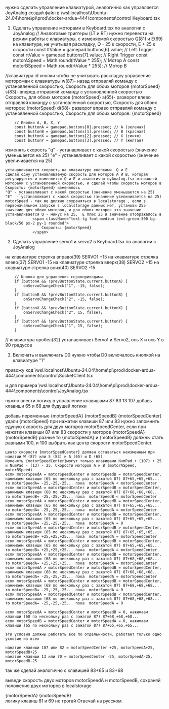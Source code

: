 нужно сделать управление клавиатурой, аналогично как управляется JoyAnalog создай файл в
\\wsl.localhost\Ubuntu-24.04\home\pi\prod\docker-ardua-444\components\control Keyboard.tsx

1. Сделать управление моторами в Keyboard.tsx по аналогии с JoyAnalog
        // Аналоговые триггеры (LT и RT) нужно перевести на режим работы с клавиатуры, с изменяемой скоростью Q(81) и E(69) на клавитуре, не учитывая раскладку, Q - 25 к скорости, E + 25 к скорости
        const ltValue = gamepad.buttons[6].value; // Left Trigger
        const rtValue = gamepad.buttons[7].value; // Right Trigger
        const motorASpeed = Math.round(ltValue * 255); // Мотор A
        const motorBSpeed = Math.round(rtValue * 255); // Мотор B

//клавиатура id кнопки чтобы не учитывать раскладку управление моторомаи с клавиатуры
w(87)- назад  отправляй команду с установленной скоростью,  Скорость для обоих моторов {motorSpeed}
s(83)- вперед отправляй команду с установленной скоростью  Скорость, для обоих моторов {motorSpeed}
a(65)- разворот влево отправляй команду с установленной скоростью,  Скорость для обоих моторов: {motorSpeed}
d(68)- разворот вправо отправляй команду с установленной скоростью,  Скорость для обоих моторов: {motorSpeed}

        // Кнопки A, B, X, Y
        const buttonA = gamepad.buttons[0].pressed; // A (зеленая)
        const buttonB = gamepad.buttons[1].pressed; // B (красная)
        const buttonX = gamepad.buttons[2].pressed; // X (синяя)
        const buttonY = gamepad.buttons[3].pressed; // Y (желтая)


изменять скорость
"q" - устанавливает с какой скоростью (значение уменьшается на 25) 
"e"  - устанавливает с какой скоростью (значение увеличивается на 25) 
```
устанавливается скорость на клавиатуре кнопками  Q и E 
сделай одну устанавливаемую скорость для моторов A И B, которая регулируется и изменяется Q и E и аналогично oyAnalog.tsx отправляй моторами с установленной скоростью, и сделай чтобы скорость моторов в Скорость: {motorSpeed} изменялось
"Q" - устанавливает с какой скоростью (значение уменьшается на 25) 
"E"  - устанавливает с какой скоростью (значение увеличивается на 25) 
motorSpeed - так же должно сохраняться в localstorage , если в первоначальном запуске в localstorage данных нет, установи 255 значение для обоих моторов, и для обоих моторов это значение устанавливается Q - минус на 25,  E плюс 25 и значение отображалось в 
            <span className="text-lg font-medium text-green-300 bg-black/50 px-2 py-1 rounded">
                Скорость: {motorSpeed}
            </span>
```

2. Сделать управление servo1 и servo2 в Keyboard.tsx по аналогии с JoyAnalog

на клавиатуре стрелка вправо(39) SERVO1 +15
на клавиатуре стрелка влево(37) SERVO1  -15
на клавиатуре стрелка вверх(38) SERVO2  +15
на клавиатуре стрелка вниз(40) SERVO2  -15

        // Кнопки для управления сервоприводами
        if (buttonA && !prevButtonState.current.buttonA) {
            onServoChangeCheck("1", -15, false);
        }
        if (buttonB && !prevButtonState.current.buttonB) {
            onServoChangeCheck("2", -15, false);
        }
        if (buttonX && !prevButtonState.current.buttonX) {
            onServoChangeCheck("2", 15, false);
        }
        if (buttonY && !prevButtonState.current.buttonY) {
            onServoChangeCheck("1", 15, false);
        }
// клавиатура пробел(32) устанавливает Servo1 и Servo2, ось X и ось Y в 90 градусов

3. Включать и выключать D0
нужно чтобы D0 включалось кнопкой на клавиатуре "1"



привожу код
\\wsl.localhost\Ubuntu-24.04\home\pi\prod\docker-ardua-444\components\control\SocketClient.tsx

и для примера
\\wsl.localhost\Ubuntu-24.04\home\pi\prod\docker-ardua-444\components\control\JoyAnalog.tsx

нужно внести логику в управление клавишами 87 83 13 107
добавь клавиши 65 и 68 для будущей логики

добавь переменные {motorSpeedA} {motorSpeedB} {motorSpeedCenter} удали  {motorSpeed}
при нажатии клавиши 87 или 83 нужно запомнить едуную скорость для двух моторов motorSpeedCenter, если при нажатии клавиши 87 или 83 скорости у моторов {motorSpeedA} {motorSpeedB} разные то {motorSpeedA} и {motorSpeedB} должны стать равными 100, и 100 выбрать как центр скорости motorSpeedCenter.

```ы
центр скорости {motorSpeedCenter} должен оставаться неизменным при нажатии W (87) или S (83) и A (65) и D (68)
Изменять {motorSpeedCenter}могут только клавишами NumPad + (107) + 25 и NumPad - (13) - 25. Скорости моторов A и B (motorASpeed, motorBSpeed) 
если motorSpeedA = motorSpeedCenter и motorSpeedB = motorSpeedCenter, нажимаем клавиши (65 по нескольку раз с зажатой 87) 87+65,+65,+65... то motorSpeedA= -25,-25,-25... пока  motorSpeedA < motorSpeedCenter
если motorSpeedA = motorSpeedCenter и motorSpeedB = motorSpeedCenter, нажимаем клавиши (68 по нескольку раз с зажатой 87) 87+68,+68,+68... то motorSpeedB= -25,-25,-25... пока  motorSpeedB < motorSpeedCenter
если motorSpeedA < motorSpeedCenter и motorSpeedB = motorSpeedCenter, нажимаем клавиши (65 по нескольку раз с зажатой 87) 87+65,+65,+65... то motorSpeedA= -25,-25,-25... пока  motorSpeedA = motorSpeedCenter
если motorSpeedA > motorSpeedCenter и motorSpeedB = motorSpeedCenter, нажимаем клавиши (65 по нескольку раз с зажатой 87) 87+65,+65,+65... то motorSpeedA= -25,-25,-25... пока  motorSpeedA = 0
если motorSpeedA = motorSpeedCenter и motorSpeedB > motorSpeedCenter, нажимаем клавиши (65 по нескольку раз с зажатой 87) 87+65,+65,+65... то motorSpeedB= +25,+25,+25... пока  motorSpeedA = motorSpeedCenter
если motorSpeedA = motorSpeedCenter и motorSpeedB < motorSpeedCenter, нажимаем клавиши (65 по нескольку раз с зажатой 87) 87+65,+65,+65... то motorSpeedB= +25,+25,+25... пока  motorSpeedA = motorSpeedCenter
если motorSpeedA < motorSpeedCenter и motorSpeedB = motorSpeedCenter, нажимаем клавиши (68 по нескольку раз с зажатой 87) 87+68,+68,+68... то motorSpeedA= +25,+25,+25... пока  motorSpeedA = motorSpeedCenter
если motorSpeedA > motorSpeedCenter и motorSpeedB = motorSpeedCenter, нажимаем клавиши (68 по нескольку раз с зажатой 87) 87+68,+68,+68... то motorSpeedA= -25,-25,-25... пока  motorSpeedA = motorSpeedCenter
если motorSpeedA = motorSpeedCenter и motorSpeedB > motorSpeedCenter, нажимаем клавиши (68 по нескольку раз с зажатой 87) 87+68,+68,+68... то motorSpeedB= -25,-25,-25... пока  motorSpeedA = 0
если motorSpeedA = motorSpeedCenter и motorSpeedB < motorSpeedCenter, нажимаем клавиши (68 по нескольку раз с зажатой 87) 87+68,+68,+68... то motorSpeedA= -25,-25,-25... пока  motorSpeedA = 0

если motorSpeedA = motorSpeedCenter и motorSpeedB = 0, нажимаем клавиши (68 по нескольку раз с зажатой 87) 87+68,+68,+68... 
если motorSpeedB = motorSpeedCenter и motorSpeedA = 0, нажимаем клавиши (65 по нескольку раз с зажатой 87) 87+65,+65,+65... 

эти условия должны работать все по отдельнности, работает только одно условие из всех

нажатие клавиши 107 или 82 = motorSpeedCenter +25, motorSpeedA+25, motorSpeedB+25
нажатие клавиши 13 или 70 = motorSpeedCenter -25, motorSpeedA-25, motorSpeedB-25
```

так же сделай аналогично с клавишей 83+65 и 83+68

выведи скорость двух моторов motorSpeedA и motorSpeedB, сохраняй положение двух моторов в localstorage
<div className="flex flex-col items-center">
<span className="text-lg font-medium text-green-300 bg-black/50 px-2 py-0 rounded">
{motorSpeedA} {motorSpeedB}
</span>
</div>
логику клавиш 81 и 69 не трогай
Отвечай на русском.

